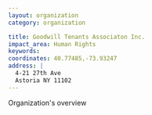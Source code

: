 ```yaml
---
layout: organization
category: organization

title: Goodwill Tenants Associaton Inc.
impact_area: Human Rights
keywords: 
coordinates: 40.77485,-73.93247
address: |
  4-21 27th Ave
  Astoria NY 11102
---
```

Organization's overview
